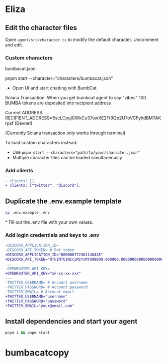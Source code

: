 # Eliza

## Edit the character files

Open `agent/src/character.ts` to modify the default character. Uncomment and edit.

### Custom characters

bumbacat.json

pnpm start --character="characters/bumbacat.json"

- Open UI and start chatting with BumbCat

Solana Transaction: When you get bumbcat agent to say "vibes" 100 BUMBA tokens are deposited into recipient address

Current ADDRESS: RECIPIENT_ADDRESS=5scLCpujGWkCu37owXE2Ft9Qp2U7oVCFyhdBMTAKrpsf (Devnet)

 (Currently Solana transaction only works through terminal)

To load custom characters instead:
- Use `pnpm start --characters="path/to/your/character.json"`
- Multiple character files can be loaded simultaneously

### Add clients

```diff
- clients: [],
+ clients: ["twitter", "discord"],
```

## Duplicate the .env.example template

```bash
cp .env.example .env
```

\* Fill out the .env file with your own values.

### Add login credentials and keys to .env

```diff
-DISCORD_APPLICATION_ID=
-DISCORD_API_TOKEN= # Bot token
+DISCORD_APPLICATION_ID="000000772361146438"
+DISCORD_API_TOKEN="OTk1MTU1NzcyMzYxMT000000.000000.00000000000000000000000000000000"
...
-OPENROUTER_API_KEY=
+OPENROUTER_API_KEY="sk-xx-xx-xxx"
...
-TWITTER_USERNAME= # Account username
-TWITTER_PASSWORD= # Account password
-TWITTER_EMAIL= # Account email
+TWITTER_USERNAME="username"
+TWITTER_PASSWORD="password"
+TWITTER_EMAIL="your@email.com"
```

## Install dependencies and start your agent

```bash
pnpm i && pnpm start
```
# bumbacatcopy
